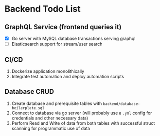 # Backend Todo List

## GraphQL Service (frontend queries it)

  - [x] Go server with MySQL database transactions serving graphql
  - [ ] Elasticsearch support for stream/user search

## CI/CD 

   1. Dockerize application monolithically
   2. Integrate test automation and deploy automation scripts

## Database CRUD
   
   1. Create database and prerequisite tables with `backend/database-boilerplate.sql`
   2. Connect to database via go server (will probably use a `.yml` config for credentials and other necessary data)
   3. Perform Read and Write of data from both tables with successful struct scanning for programmatic use of data
   
   
